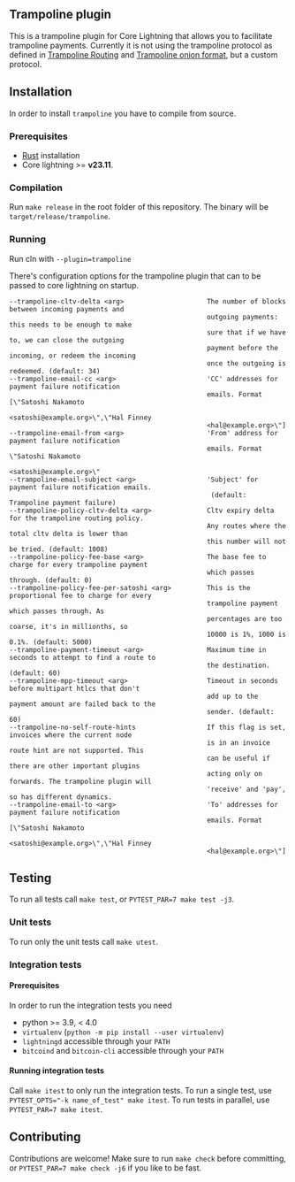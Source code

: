 ## Trampoline plugin
This is a trampoline plugin for Core Lightning that allows you to facilitate
trampoline payments. Currently it is not using the trampoline protocol as
defined in [Trampoline Routing](https://github.com/lightning/bolts/pull/829) and
[Trampoline onion format](https://github.com/lightning/bolts/pull/836), but a
custom protocol.

## Installation
In order to install `trampoline` you have to compile from source. 

### Prerequisites
- [Rust](https://www.rust-lang.org/tools/install) installation
- Core lightning >= **v23.11**.

### Compilation
Run `make release` in the root folder of this repository. The binary will be
`target/release/trampoline`.

### Running
Run cln with `--plugin=trampoline`

There's configuration options for the trampoline plugin that can to be passed
to core lightning on startup.

```
--trampoline-cltv-delta <arg>                     The number of blocks between incoming payments and
                                                  outgoing payments: this needs to be enough to make
                                                  sure that if we have to, we can close the outgoing
                                                  payment before the incoming, or redeem the incoming
                                                  once the outgoing is redeemed. (default: 34)
--trampoline-email-cc <arg>                       'CC' addresses for payment failure notification
                                                  emails. Format [\"Satoshi Nakamoto
                                                  <satoshi@example.org>\",\"Hal Finney
                                                  <hal@example.org>\"]
--trampoline-email-from <arg>                     'From' address for payment failure notification
                                                  emails. Format \"Satoshi Nakamoto
                                                  <satoshi@example.org>\"
--trampoline-email-subject <arg>                  'Subject' for payment failure notification emails.
                                                   (default: Trampoline payment failure)
--trampoline-policy-cltv-delta <arg>              Cltv expiry delta for the trampoline routing policy.
                                                  Any routes where the total cltv delta is lower than
                                                  this number will not be tried. (default: 1008)
--trampoline-policy-fee-base <arg>                The base fee to charge for every trampoline payment
                                                  which passes through. (default: 0)
--trampoline-policy-fee-per-satoshi <arg>         This is the proportional fee to charge for every
                                                  trampoline payment which passes through. As
                                                  percentages are too coarse, it's in millionths, so
                                                  10000 is 1%, 1000 is 0.1%. (default: 5000)
--trampoline-payment-timeout <arg>                Maximum time in seconds to attempt to find a route to
                                                  the destination. (default: 60)
--trampoline-mpp-timeout <arg>                    Timeout in seconds before multipart htlcs that don't
                                                  add up to the payment amount are failed back to the
                                                  sender. (default: 60)
--trampoline-no-self-route-hints                  If this flag is set, invoices where the current node
                                                  is in an invoice route hint are not supported. This
                                                  can be useful if there are other important plugins
                                                  acting only on forwards. The trampoline plugin will
                                                  'receive' and 'pay', so has different dynamics.
--trampoline-email-to <arg>                       'To' addresses for payment failure notification
                                                  emails. Format [\"Satoshi Nakamoto
                                                  <satoshi@example.org>\",\"Hal Finney
                                                  <hal@example.org>\"]
```

## Testing
To run all tests call `make test`, or `PYTEST_PAR=7 make test -j3`.

### Unit tests
To run only the unit tests call `make utest`.

### Integration tests

#### Prerequisites
In order to run the integration tests you need 
- python >= 3.9, < 4.0
- `virtualenv` (`python -m pip install --user virtualenv`)
- `lightningd` accessible through your `PATH`
- `bitcoind` and `bitcoin-cli` accessible through your `PATH`

#### Running integration tests
Call `make itest` to only run the integration tests. To run a single test, use
`PYTEST_OPTS="-k name_of_test" make itest`. To run tests in parallel, use
`PYTEST_PAR=7 make itest`.

## Contributing
Contributions are welcome!
Make sure to run `make check` before committing, or 
`PYTEST_PAR=7 make check -j6` if you like to be fast.